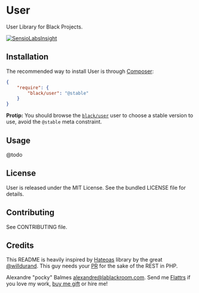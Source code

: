 User
====

User Library for Black Projects.

[![SensioLabsInsight](https://insight.sensiolabs.com/projects/eb624518-0c1e-47a6-a91b-73edf2244e2e/big.png)](https://insight.sensiolabs.com/projects/eb624518-0c1e-47a6-a91b-73edf2244e2e)

Installation
------------

The recommended way to install User is through [Composer][2]:

```json
{
    "require": {
        "black/user": "@stable"
    }
}
```

__Protip:__ You should browse the [`black/user`][7] user to choose a stable version to use, avoid the `@stable` meta
constraint.

Usage
-----
@todo

License
-------

User is released under the MIT License. See the bundled LICENSE file for details.

Contributing
------------

See CONTRIBUTING file.

Credits
-------

This README is heavily inspired by [Hateoas][1] library by the great [@willdurand][2]. This guy needs your [PR][3] for the
sake of the REST in PHP.

Alexandre "pocky" Balmes [alexandre@lablackroom.com][4]. Send me [Flattrs][5] if you love my work, [buy me gift][6] or hire me!

[1]: https://github.com/willdurand/Hateoas
[2]: https://github.com/willdurand
[3]: http://williamdurand.fr/2014/07/02/resting-with-symfony-sos/
[4]: mailto:alexandre@lablackroom.com
[5]: https://flattr.com/profile/alexandre.balmes
[6]: http://www.amazon.fr/registry/wishlist/3OR3EENRA5TSK
[7]: https://packagist.org/packages/black/user
